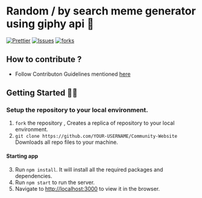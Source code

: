 #  Random / by search meme generator using giphy api 📝

[![Prettier](https://img.shields.io/badge/code_style-prettier-ff69b4.svg)](https://prettier.io)
[![Issues](https://img.shields.io/github/issues/chait04/meme-app-react)](#issues)
[![forks](https://img.shields.io/github/forks/chait04/meme-app-react)](#forks)

## How to contribute ? 
- Follow Contributon Guidelines mentioned [here](https://github.com/HITK-TECH-Community/Community-Website/blob/main/CONTRIBUTING.md)

##  Getting Started 👨‍💻
### Setup the repository to your local environment.

1. `fork` the repository ,     Creates a replica of repository to your local environment.
2. `git clone https://github.com/YOUR-USERNAME/Community-Website`   Downloads all repo files to your machine.

#### Starting app
3. Run `npm install`. It will install all the required packages and dependencies.
4. Run `npm start` to run the server.
5. Navigate to [http://localhost:3000](http://localhost:3000) to view it in the browser.
